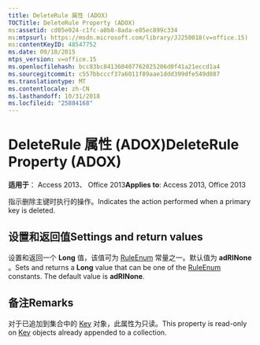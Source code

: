 ```yaml
---
title: DeleteRule 属性 (ADOX)
TOCTitle: DeleteRule Property (ADOX)
ms:assetid: cd05e024-c1fc-a0b8-8ada-e05ec899c334
ms:mtpsurl: https://msdn.microsoft.com/library/JJ250018(v=office.15)
ms:contentKeyID: 48547752
ms.date: 09/18/2015
mtps_version: v=office.15
ms.openlocfilehash: bcc83bc841360407762025206d0f41a21eccd1a4
ms.sourcegitcommit: c557bbcccf37a6011f89aae1ddd399dfe549d087
ms.translationtype: MT
ms.contentlocale: zh-CN
ms.lasthandoff: 10/31/2018
ms.locfileid: "25884168"
---
```

# <a name="deleterule-property-adox"></a><span data-ttu-id="bb71b-102">DeleteRule 属性 (ADOX)</span><span class="sxs-lookup"><span data-stu-id="bb71b-102">DeleteRule Property (ADOX)</span></span>


<span data-ttu-id="bb71b-103">**适用于**： Access 2013、 Office 2013</span><span class="sxs-lookup"><span data-stu-id="bb71b-103">**Applies to**: Access 2013, Office 2013</span></span>

<span data-ttu-id="bb71b-104">指示删除主键时执行的操作。</span><span class="sxs-lookup"><span data-stu-id="bb71b-104">Indicates the action performed when a primary key is deleted.</span></span>

## <a name="settings-and-return-values"></a><span data-ttu-id="bb71b-105">设置和返回值</span><span class="sxs-lookup"><span data-stu-id="bb71b-105">Settings and return values</span></span>

<span data-ttu-id="bb71b-p101">设置和返回一个 **Long** 值，该值可为 [RuleEnum](ruleenum.md) 常量之一。默认值为 **adRINone** 。</span><span class="sxs-lookup"><span data-stu-id="bb71b-p101">Sets and returns a **Long** value that can be one of the [RuleEnum](ruleenum.md) constants. The default value is **adRINone**.</span></span>

## <a name="remarks"></a><span data-ttu-id="bb71b-108">备注</span><span class="sxs-lookup"><span data-stu-id="bb71b-108">Remarks</span></span>

<span data-ttu-id="bb71b-109">对于已追加到集合中的 [Key](key-object-adox.md) 对象，此属性为只读。</span><span class="sxs-lookup"><span data-stu-id="bb71b-109">This property is read-only on [Key](key-object-adox.md) objects already appended to a collection.</span></span>

